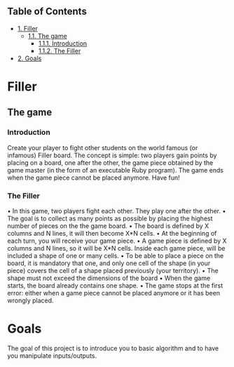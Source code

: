 <div id="table-of-contents">
<h2>Table of Contents</h2>
<div id="text-table-of-contents">
<ul>
<li><a href="#sec-1">1. Filler</a>
<ul>
<li><a href="#sec-1-1">1.1. The game</a>
<ul>
<li><a href="#sec-1-1-1">1.1.1. Introduction</a></li>
<li><a href="#sec-1-1-2">1.1.2. The Filler</a></li>
</ul>
</li>
</ul>
</li>
<li><a href="#sec-2">2. Goals</a></li>
</ul>
</div>
</div>

# Filler<a id="sec-1" name="sec-1"></a>

## The game<a id="sec-1-1" name="sec-1-1"></a>

### Introduction<a id="sec-1-1-1" name="sec-1-1-1"></a>

Create your player to fight other students on the world famous (or infamous) Filler board. The concept is simple: two players gain points by placing on a board, one after the other, the game piece obtained by the game master (in the form of an executable Ruby program). The game ends when the game piece cannot be placed anymore. Have fun!

### The Filler<a id="sec-1-1-2" name="sec-1-1-2"></a>

• In this game, two players fight each other. They play one after the other.
• The goal is to collect as many points as possible by placing the highest number of pieces on the the game board.
• The board is defined by X columns and N lines, it will then become X\*N cells.
• At the beginning of each turn, you will receive your game piece.
• A game piece is defined by X columns and N lines, so it will be X\*N cells. Inside each game piece, will be included a shape of one or many cells.
• To be able to place a piece on the board, it is mandatory that one, and only one cell of the shape (in your piece) covers the cell of a shape placed previously (your territory).
• The shape must not exceed the dimensions of the board
• When the game starts, the board already contains one shape.
• The game stops at the first error: either when a game piece cannot be placed anymore or it has been wrongly placed.

# Goals<a id="sec-2" name="sec-2"></a>

The goal of this project is to introduce you to basic algorithm and to have you manipulate inputs/outputs.
